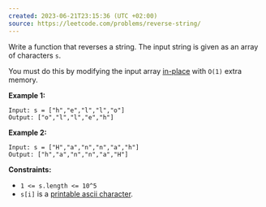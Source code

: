 ```yaml
---
created: 2023-06-21T23:15:36 (UTC +02:00)
source: https://leetcode.com/problems/reverse-string/
---
```

Write a function that reverses a string. The input string is given as an array of characters `s`.

You must do this by modifying the input array [in-place](https://en.wikipedia.org/wiki/In-place_algorithm) with `O(1)` extra memory.

**Example 1:**

```
Input: s = ["h","e","l","l","o"]
Output: ["o","l","l","e","h"]

```

**Example 2:**

```
Input: s = ["H","a","n","n","a","h"]
Output: ["h","a","n","n","a","H"]

```

**Constraints:**

-   `1 <= s.length <= 10^5`
-   `s[i]` is a [printable ascii character](https://en.wikipedia.org/wiki/ASCII#Printable_characters).
